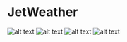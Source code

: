 # JetWeather
![alt text](https://github.com/ucadena07/JetWeather/blob/main/main.jpg "App Screenshot")
![alt text](https://github.com/ucadena07/JetWeather/blob/main/mainmenu.jpg "App Screenshot")
![alt text](https://github.com/ucadena07/JetWeather/blob/main/favs.jpg "App Screenshot")
![alt text](https://github.com/ucadena07/JetWeather/blob/main/settings.jpg "App Screenshot")
